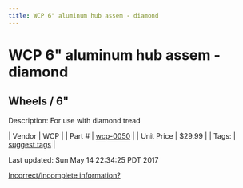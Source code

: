 ```yaml
---
title: WCP 6" aluminum hub assem - diamond
---
```


# WCP 6" aluminum hub assem - diamond
## Wheels / 6"
Description: 	For use with diamond tread 

| Vendor | WCP | 
| Part # | [wcp-0050](http://www.wcproducts.net/pneumatic-wheels) | 
| Unit Price | $29.99 | 
| Tags: | [suggest tags](https://docs.google.com/forms/d/e/1FAIpQLSeWyY8v3RgOty-MyWmh9U0iivNYN_molChYyS-0U-o-kOAv_g/viewform) | 

Last updated: Sun May 14 22:34:25 PDT 2017

 [Incorrect/Incomplete information?](https://docs.google.com/forms/d/e/1FAIpQLSeWyY8v3RgOty-MyWmh9U0iivNYN_molChYyS-0U-o-kOAv_g/viewform)